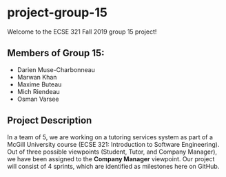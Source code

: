# project-group-15
Welcome to the ECSE 321 Fall 2019 group 15 project!
## Members of Group 15:
* Darien Muse-Charbonneau
* Marwan Khan
* Maxime Buteau
* Mich Riendeau
* Osman Varsee 
## Project Description
In a team of 5, we are working on a tutoring services system as part of a McGill University course (ECSE 321: Introduction to Software Engineering).
Out of three possible viewpoints (Student, Tutor, and Company Manager), we have been assigned to the **Company Manager** viewpoint.
Our project will consist of 4 sprints, which are identified as milestones here on GitHub.
